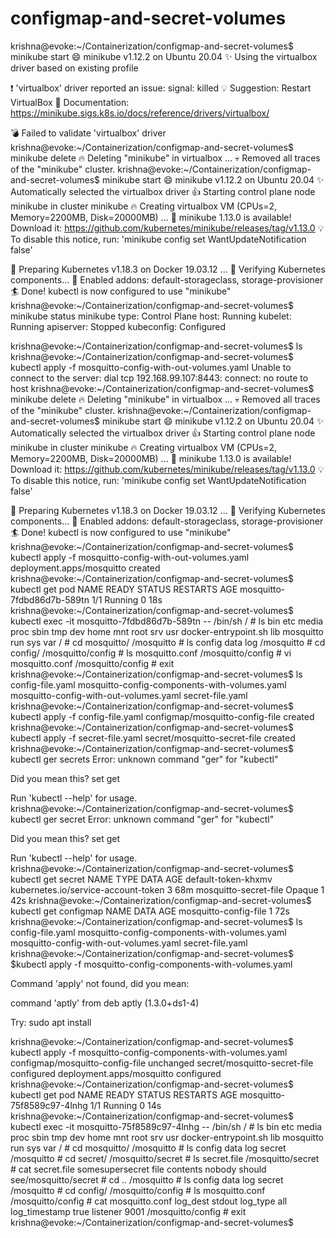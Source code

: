 # configmap-and-secret-volumes
krishna@evoke:~/Containerization/configmap-and-secret-volumes$ minikube start
😄  minikube v1.12.2 on Ubuntu 20.04
✨  Using the virtualbox driver based on existing profile

❗  'virtualbox' driver reported an issue: signal: killed
💡  Suggestion: Restart VirtualBox
📘  Documentation: https://minikube.sigs.k8s.io/docs/reference/drivers/virtualbox/

💣  Failed to validate 'virtualbox' driver
krishna@evoke:~/Containerization/configmap-and-secret-volumes$ minikube delete
🔥  Deleting "minikube" in virtualbox ...
💀  Removed all traces of the "minikube" cluster.
krishna@evoke:~/Containerization/configmap-and-secret-volumes$ minikube start
😄  minikube v1.12.2 on Ubuntu 20.04
✨  Automatically selected the virtualbox driver
👍  Starting control plane node minikube in cluster minikube
🔥  Creating virtualbox VM (CPUs=2, Memory=2200MB, Disk=20000MB) ...
🎉  minikube 1.13.0 is available! Download it: https://github.com/kubernetes/minikube/releases/tag/v1.13.0
💡  To disable this notice, run: 'minikube config set WantUpdateNotification false'

🐳  Preparing Kubernetes v1.18.3 on Docker 19.03.12 ...
🔎  Verifying Kubernetes components...
🌟  Enabled addons: default-storageclass, storage-provisioner
🏄  Done! kubectl is now configured to use "minikube"
krishna@evoke:~/Containerization/configmap-and-secret-volumes$ minikube status
minikube
type: Control Plane
host: Running
kubelet: Running
apiserver: Stopped
kubeconfig: Configured

krishna@evoke:~/Containerization/configmap-and-secret-volumes$ ls
krishna@evoke:~/Containerization/configmap-and-secret-volumes$ kubectl apply -f mosquitto-config-with-out-volumes.yaml 
Unable to connect to the server: dial tcp 192.168.99.107:8443: connect: no route to host
krishna@evoke:~/Containerization/configmap-and-secret-volumes$ minikube delete
🔥  Deleting "minikube" in virtualbox ...
💀  Removed all traces of the "minikube" cluster.
krishna@evoke:~/Containerization/configmap-and-secret-volumes$ minikube start
😄  minikube v1.12.2 on Ubuntu 20.04
✨  Automatically selected the virtualbox driver
👍  Starting control plane node minikube in cluster minikube
🔥  Creating virtualbox VM (CPUs=2, Memory=2200MB, Disk=20000MB) ...
🎉  minikube 1.13.0 is available! Download it: https://github.com/kubernetes/minikube/releases/tag/v1.13.0
💡  To disable this notice, run: 'minikube config set WantUpdateNotification false'

🐳  Preparing Kubernetes v1.18.3 on Docker 19.03.12 ...
🔎  Verifying Kubernetes components...
🌟  Enabled addons: default-storageclass, storage-provisioner
🏄  Done! kubectl is now configured to use "minikube"
krishna@evoke:~/Containerization/configmap-and-secret-volumes$ kubectl apply -f mosquitto-config-with-out-volumes.yaml 
deployment.apps/mosquitto created
krishna@evoke:~/Containerization/configmap-and-secret-volumes$ kubectl get pod
NAME                         READY   STATUS    RESTARTS   AGE
mosquitto-7fdbd86d7b-589tn   1/1     Running   0          18s
krishna@evoke:~/Containerization/configmap-and-secret-volumes$ kubectl exec -it mosquitto-7fdbd86d7b-589tn -- /bin/sh
/ # ls
bin                   etc                   media                 proc                  sbin                  tmp
dev                   home                  mnt                   root                  srv                   usr
docker-entrypoint.sh  lib                   mosquitto             run                   sys                   var
/ # cd mosquitto/
/mosquitto # ls
config  data    log
/mosquitto # cd config/
/mosquitto/config # ls
mosquitto.conf
/mosquitto/config # vi mosquitto.conf 
/mosquitto/config # exit
krishna@evoke:~/Containerization/configmap-and-secret-volumes$ ls
config-file.yaml  mosquitto-config-components-with-volumes.yaml  mosquitto-config-with-out-volumes.yaml  secret-file.yaml
krishna@evoke:~/Containerization/configmap-and-secret-volumes$ kubectl apply -f config-file.yaml 
configmap/mosquitto-config-file created
krishna@evoke:~/Containerization/configmap-and-secret-volumes$ kubectl apply -f secret-file.yaml 
secret/mosquitto-secret-file created
krishna@evoke:~/Containerization/configmap-and-secret-volumes$ kubectl ger secrets
Error: unknown command "ger" for "kubectl"

Did you mean this?
	set
	get

Run 'kubectl --help' for usage.
krishna@evoke:~/Containerization/configmap-and-secret-volumes$ kubectl ger secret
Error: unknown command "ger" for "kubectl"

Did you mean this?
	set
	get

Run 'kubectl --help' for usage.
krishna@evoke:~/Containerization/configmap-and-secret-volumes$ kubectl get secret
NAME                    TYPE                                  DATA   AGE
default-token-khxmv     kubernetes.io/service-account-token   3      68m
mosquitto-secret-file   Opaque                                1      42s
krishna@evoke:~/Containerization/configmap-and-secret-volumes$ kubectl get configmap
NAME                    DATA   AGE
mosquitto-config-file   1      72s
krishna@evoke:~/Containerization/configmap-and-secret-volumes$ ls
config-file.yaml  mosquitto-config-components-with-volumes.yaml  mosquitto-config-with-out-volumes.yaml  secret-file.yaml
krishna@evoke:~/Containerization/configmap-and-secret-volumes$ $kubectl apply -f mosquitto-config-components-with-volumes.yaml 

Command 'apply' not found, did you mean:

  command 'aptly' from deb aptly (1.3.0+ds1-4)

Try: sudo apt install <deb name>

krishna@evoke:~/Containerization/configmap-and-secret-volumes$ kubectl apply -f mosquitto-config-components-with-volumes.yaml 
configmap/mosquitto-config-file unchanged
secret/mosquitto-secret-file configured
deployment.apps/mosquitto configured
krishna@evoke:~/Containerization/configmap-and-secret-volumes$ kubectl get pod
NAME                         READY   STATUS    RESTARTS   AGE
mosquitto-75f8589c97-4lnhg   1/1     Running   0          14s
krishna@evoke:~/Containerization/configmap-and-secret-volumes$ kubectl exec -it mosquitto-75f8589c97-4lnhg -- /bin/sh
/ # ls
bin                   etc                   media                 proc                  sbin                  tmp
dev                   home                  mnt                   root                  srv                   usr
docker-entrypoint.sh  lib                   mosquitto             run                   sys                   var
/ # cd mosquitto/
/mosquitto # ls
config  data    log     secret
/mosquitto # cd secret/
/mosquitto/secret # ls
secret.file
/mosquitto/secret # cat secret.file 
somesupersecret file contents nobody should see/mosquitto/secret # cd ..
/mosquitto # ls
config  data    log     secret
/mosquitto # cd config/
/mosquitto/config # ls
mosquitto.conf
/mosquitto/config # cat mosquitto.conf 
log_dest stdout
log_type all
log_timestamp true
listener 9001
/mosquitto/config # exit
krishna@evoke:~/Containerization/configmap-and-secret-volumes$ 
